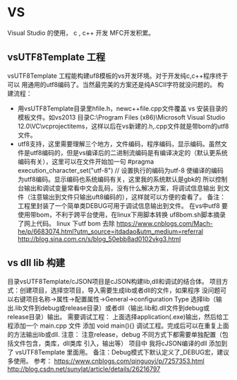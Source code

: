 # VS
Visual Studio 的使用， c , c++ 开发  MFC开发积累。
## vsUTF8Template 工程
vsUTF8Template 工程能构建uf8模板的vs开发环境。对于开发纯c,c++程序终于可以
用通用的utf8编码了。当然最完美的方案还是纯ASCII字符就没问题的。
构建流程：
* 用vsUTF8Template目录里hfile.h，newc++file.cpp文件覆盖
  vs 安装目录的模板文件。如vs2013 目录C:\Program Files (x86)\Microsoft Visual Studio 12.0\VC\vcprojectitems，这样以后在vs新建的.h,.cpp文件就是带bom的utf8文件。
* utf8支持，这里需要理解三个地方，文件编码，程序编码，显示编码。虽然文件是utf8编码的，但是vs编译后的二进制流编码是有编译决定的（默认更系统编码有关），这里可以在文件开始加一句
#pragma execution_character_set("utf-8") // 设置执行的编码为utf-8 
使编译的编码为utf8编码。显示编码也系统编码有关，这里我的系统默认是gbk的
所以控制台输出和调试变量常看中文会乱码，没有什么解决方案，将调试信息输出
到文件（注意输出到文件只输出uft8编码的），这样就可以方便的查看了。
备注：工程里封装了一个简单类DEBUG可用于调试信息输出到文件。
在vs中utf8 要使用带bom，不利于跨平台使用，在linux下用脚本转换
uf8bom.sh脚本摘录了网上代码。
linux 下utf bom 去除
https://www.cnblogs.com/Mach-he/p/6683074.html?utm_source=itdadao&utm_medium=referral
http://blog.sina.com.cn/s/blog_50ebb8ad0102vkg3.html

## vs dll lib 构建
目录vsUTF8Template/cJSON项目是cJSON构建lib,dll和调试的结合体。
项目方式：创建项目，选择空项目，导入需要生成lib或者dll的文件，如果程序
没问题可以右键项目名称->属性->配置属性->General->configuration Type 
选择lib（输出.lib文件到debug或release目录）或者dll（输出.lib和.dll文件到debug或release目录）输出。
需要调试工程： 上面选择application(.exe)输出，然后给工程添加一个 main.cpp 文件
添加 void main(){} 调试工程。完成后可以在重复上面的方法输出lib或dll.
注意： 注意release，debug 不同方式下都需要单独配置（包括文件包含，类库，dll类库
引入，输出等）
项目中 我将cJSON编译的dll 添加到了 vsUTF8Template 里面用。
备注：Debug模式下默认定义了_DEBUG宏，建议多使用。
参考：
https://www.cnblogs.com/qinguoyi/p/7257353.html
http://blog.csdn.net/sunylat/article/details/26216797


